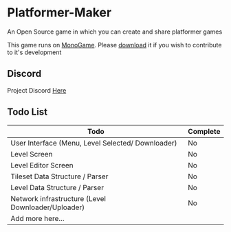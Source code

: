 # Platformer-Maker
An Open Source game in which you can create and share platformer games

This game runs on [MonoGame](http://www.monogame.net/). Please [download](http://www.monogame.net/downloads/) it if you wish to contribute to it's development


## Discord ##
Project Discord [Here](https://discord.gg/6sdMr3q)

## Todo List ##

| Todo  | Complete  |
|---|---|
| User Interface (Menu, Level Selected/ Downloader)  | No  |
| Level Screen  | No  |
| Level Editor Screen  | No  |
| Tileset Data Structure / Parser | No |
|  Level Data Structure / Parser| No |
| Network infrastructure (Level Downloader/Uploader)| No |
|Add more here...||
